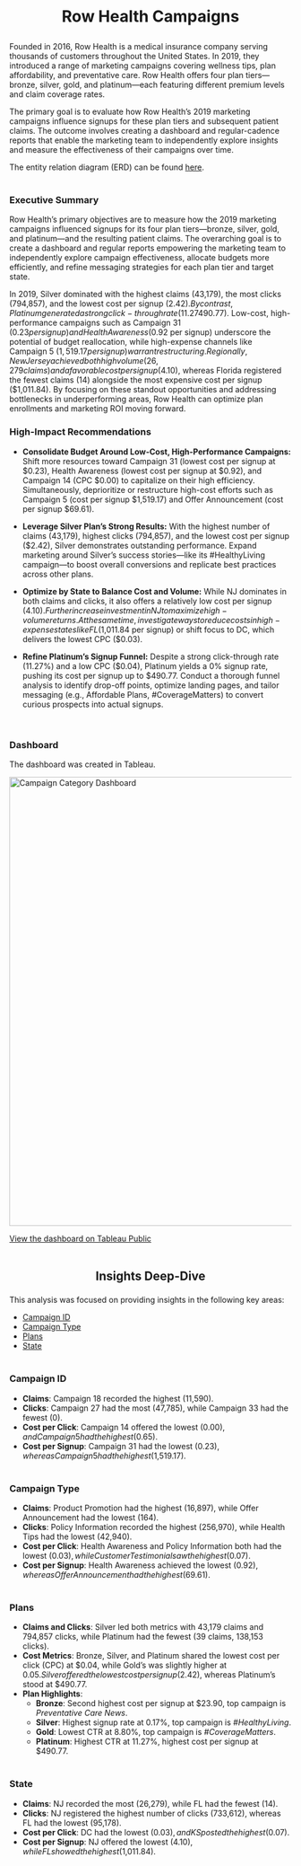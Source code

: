 # <p align="center"> Row Health Campaigns </p>

Founded in 2016, Row Health is a medical insurance company serving thousands of customers throughout the United States. In 2019, they introduced a range of marketing campaigns covering wellness tips, plan affordability, and preventative care. Row Health offers four plan tiers—bronze, silver, gold, and platinum—each featuring different premium levels and claim coverage rates.

The primary goal is to evaluate how Row Health’s 2019 marketing campaigns influence signups for these plan tiers and subsequent patient claims. The outcome involves creating a dashboard and regular-cadence reports that enable the marketing team to independently explore insights and measure the effectiveness of their campaigns over time.

The entity relation diagram (ERD) can be found [here](https://github.com/JordanCWard/Row_Health/blob/8e34947d1fc025c04dfe5a50cb3793ac9777c182/ERD.png). <br> <br>

### Executive Summary

Row Health’s primary objectives are to measure how the 2019 marketing campaigns influenced signups for its four plan tiers—bronze, silver, gold, and platinum—and the resulting patient claims. The overarching goal is to create a dashboard and regular reports empowering the marketing team to independently explore campaign effectiveness, allocate budgets more efficiently, and refine messaging strategies for each plan tier and target state.

In 2019, Silver dominated with the highest claims (43,179), the most clicks (794,857), and the lowest cost per signup ($2.42). By contrast, Platinum generated a strong click-through rate (11.27%) yet saw a 0% signup rate, resulting in a very high cost per signup ($490.77). Low-cost, high-performance campaigns such as Campaign 31 ($0.23 per signup) and Health Awareness ($0.92 per signup) underscore the potential of budget reallocation, while high-expense channels like Campaign 5 ($1,519.17 per signup) warrant restructuring. Regionally, New Jersey achieved both high volume (26,279 claims) and a favorable cost per signup ($4.10), whereas Florida registered the fewest claims (14) alongside the most expensive cost per signup ($1,011.84). By focusing on these standout opportunities and addressing bottlenecks in underperforming areas, Row Health can optimize plan enrollments and marketing ROI moving forward.


### High-Impact Recommendations

- **Consolidate Budget Around Low-Cost, High-Performance Campaigns:** Shift more resources toward Campaign 31 (lowest cost per signup at $0.23), Health Awareness (lowest cost per signup at $0.92), and Campaign 14 (CPC $0.00) to capitalize on their high efficiency. Simultaneously, deprioritize or restructure high-cost efforts such as Campaign 5 (cost per signup $1,519.17) and Offer Announcement (cost per signup $69.61).

- **Leverage Silver Plan’s Strong Results:** With the highest number of claims (43,179), highest clicks (794,857), and the lowest cost per signup ($2.42), Silver demonstrates outstanding performance. Expand marketing around Silver’s success stories—like its #HealthyLiving campaign—to boost overall conversions and replicate best practices across other plans.

- **Optimize by State to Balance Cost and Volume:** While NJ dominates in both claims and clicks, it also offers a relatively low cost per signup ($4.10). Further increase investment in NJ to maximize high-volume returns. At the same time, investigate ways to reduce costs in high-expense states like FL ($1,011.84 per signup) or shift focus to DC, which delivers the lowest CPC ($0.03).

- **Refine Platinum’s Signup Funnel:** Despite a strong click-through rate (11.27%) and a low CPC ($0.04), Platinum yields a 0% signup rate, pushing its cost per signup up to $490.77. Conduct a thorough funnel analysis to identify drop-off points, optimize landing pages, and tailor messaging (e.g., Affordable Plans, #CoverageMatters) to convert curious prospects into actual signups.
<br>


### Dashboard

The dashboard was created in Tableau. <br>

<img width="800" alt="Campaign Category Dashboard" src="https://github.com/user-attachments/assets/783cd15d-bb44-4162-9e51-f13a7c6ccf0c" />

[View the dashboard on Tableau Public](https://public.tableau.com/views/row_health_tableau/CampaignCategoryDashboard?:language=en-US&publish=yes&:sid=&:redirect=auth&:display_count=n&:origin=viz_share_link) <br> <br>


## <p align="center"> Insights Deep-Dive </p>

This analysis was focused on providing insights in the following key areas:

- [Campaign ID](#campaign-id)
- [Campaign Type](#campaign-type)
- [Plans](#plans)
- [State](#state)  <br> <br>


### Campaign ID
- **Claims**: Campaign 18 recorded the highest (11,590).
- **Clicks**: Campaign 27 had the most (47,785), while Campaign 33 had the fewest (0).
- **Cost per Click**: Campaign 14 offered the lowest ($0.00), and Campaign 5 had the highest ($0.65).
- **Cost per Signup**: Campaign 31 had the lowest ($0.23), whereas Campaign 5 had the highest ($1,519.17). <br> <br>


### Campaign Type
- **Claims**: Product Promotion had the highest (16,897), while Offer Announcement had the lowest (164).
- **Clicks**: Policy Information recorded the highest (256,970), while Health Tips had the lowest (42,940).
- **Cost per Click**: Health Awareness and Policy Information both had the lowest ($0.03), while Customer Testimonial saw the highest ($0.07).
- **Cost per Signup**: Health Awareness achieved the lowest ($0.92), whereas Offer Announcement had the highest ($69.61). <br> <br>


### Plans
- **Claims and Clicks**: Silver led both metrics with 43,179 claims and 794,857 clicks, while Platinum had the fewest (39 claims, 138,153 clicks).
- **Cost Metrics**: Bronze, Silver, and Platinum shared the lowest cost per click (CPC) at $0.04, while Gold’s was slightly higher at $0.05. Silver offered the lowest cost per signup ($2.42), whereas Platinum’s stood at $490.77.
- **Plan Highlights**:
  - **Bronze**: Second highest cost per signup at $23.90, top campaign is *Preventative Care News*.
  - **Silver**: Highest signup rate at 0.17%, top campaign is *#HealthyLiving*.
  - **Gold**: Lowest CTR at 8.80%, top campaign is *#CoverageMatters*.
  - **Platinum**: Highest CTR at 11.27%, highest cost per signup at $490.77. <br> <br>


### State
- **Claims**: NJ recorded the most (26,279), while FL had the fewest (14).
- **Clicks**: NJ registered the highest number of clicks (733,612), whereas FL had the lowest (95,178).
- **Cost per Click**: DC had the lowest ($0.03), and KS posted the highest ($0.07).
- **Cost per Signup**: NJ offered the lowest ($4.10), while FL showed the highest ($1,011.84).
